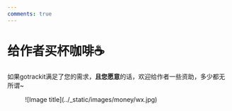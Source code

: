 ```yaml
---
comments: true
---
```


# 给作者买杯咖啡☕

如果gotrackit满足了您的需求，**且您愿意**的话，欢迎给作者一些资助，多少都无所谓~

<figure markdown="span">
  ![Image title](../_static/images/money/wx.jpg)
</figure>